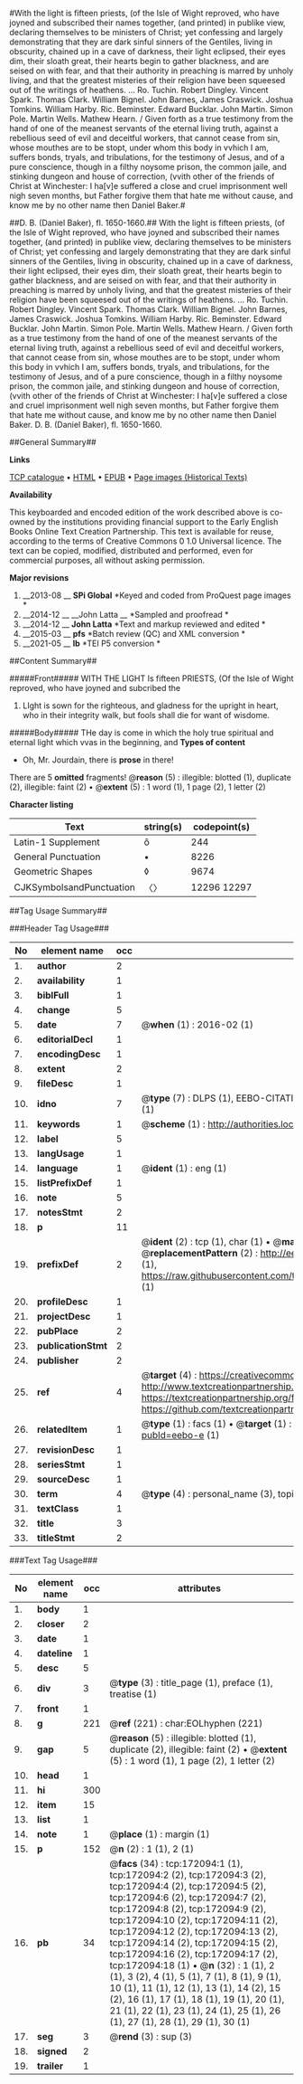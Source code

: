 #With the light is fifteen priests, (of the Isle of Wight reproved, who have joyned and subscribed their names together, (and printed) in publike view, declaring themselves to be ministers of Christ; yet confessing and largely demonstrating that they are dark sinful sinners of the Gentiles, living in obscurity, chained up in a cave of darkness, their light eclipsed, their eyes dim, their sloath great, their hearts begin to gather blackness, and are seised on with fear, and that their authority in preaching is marred by unholy living, and that the greatest misteries of their religion have been squeesed out of the writings of heathens. ... Ro. Tuchin. Robert Dingley. Vincent Spark. Thomas Clark. William Bignel. John Barnes, James Craswick. Joshua Tomkins. William Harby. Ric. Beminster. Edward Bucklar. John Martin. Simon Pole. Martin Wells. Mathew Hearn. / Given forth as a true testimony from the hand of one of the meanest servants of the eternal living truth, against a rebellious seed of evil and deceitful workers, that cannot cease from sin, whose mouthes are to be stopt, under whom this body in vvhich I am, suffers bonds, tryals, and tribulations, for the testimony of Jesus, and of a pure conscience, though in a filthy noysome prison, the common jaile, and stinking dungeon and house of correction, (vvith other of the friends of Christ at Winchester: I ha[v]e suffered a close and cruel imprisonment well nigh seven months, but Father forgive them that hate me without cause, and know me by no other name then Daniel Baker.#

##D. B. (Daniel Baker), fl. 1650-1660.##
With the light is fifteen priests, (of the Isle of Wight reproved, who have joyned and subscribed their names together, (and printed) in publike view, declaring themselves to be ministers of Christ; yet confessing and largely demonstrating that they are dark sinful sinners of the Gentiles, living in obscurity, chained up in a cave of darkness, their light eclipsed, their eyes dim, their sloath great, their hearts begin to gather blackness, and are seised on with fear, and that their authority in preaching is marred by unholy living, and that the greatest misteries of their religion have been squeesed out of the writings of heathens. ... Ro. Tuchin. Robert Dingley. Vincent Spark. Thomas Clark. William Bignel. John Barnes, James Craswick. Joshua Tomkins. William Harby. Ric. Beminster. Edward Bucklar. John Martin. Simon Pole. Martin Wells. Mathew Hearn. / Given forth as a true testimony from the hand of one of the meanest servants of the eternal living truth, against a rebellious seed of evil and deceitful workers, that cannot cease from sin, whose mouthes are to be stopt, under whom this body in vvhich I am, suffers bonds, tryals, and tribulations, for the testimony of Jesus, and of a pure conscience, though in a filthy noysome prison, the common jaile, and stinking dungeon and house of correction, (vvith other of the friends of Christ at Winchester: I ha[v]e suffered a close and cruel imprisonment well nigh seven months, but Father forgive them that hate me without cause, and know me by no other name then Daniel Baker.
D. B. (Daniel Baker), fl. 1650-1660.

##General Summary##

**Links**

[TCP catalogue](http://www.ota.ox.ac.uk/tcp/)  • 
[HTML](http://tei.it.ox.ac.uk/tcp/Texts-HTML/free/A77/A77579.html)  • 
[EPUB](http://tei.it.ox.ac.uk/tcp/Texts-EPUB/free/A77/A77579.epub) • 
[Page images (Historical Texts)](https://historicaltexts.jisc.ac.uk/eebo-45578133e)

**Availability**

This keyboarded and encoded edition of the work described above is co-owned by the
    institutions providing financial support to the Early English Books Online Text Creation
    Partnership. This text is available for reuse, according to the terms of  Creative Commons 0 1.0 Universal
    licence. The text can be copied, modified, distributed and performed, even for commercial
    purposes, all without asking permission.

**Major revisions**

1. __2013-08 __ __SPi Global__ *Keyed and coded from ProQuest page images *
1. __2014-12 __ __John Latta __ *Sampled and proofread *
1. __2014-12 __ __John Latta__ *Text and markup reviewed and edited *
1. __2015-03 __ __pfs__ *Batch review (QC) and XML conversion *
1. __2021-05 __ __lb__ *TEI P5 conversion *

##Content Summary##

#####Front#####
WITH THE LIGHT Is fifteen PRIESTS, (Of the Isle of Wight reproved, who have joyned and subcribed the
1. LIght is sown for the righteous, and gladness for the upright in heart, who in their integrity walk, but fools shall die for want of wisdome.

#####Body#####
THe day is come in which the holy true spiritual and eternal light which vvas in the beginning, and 
**Types of content**

  * Oh, Mr. Jourdain, there is **prose** in there!

There are 5 **omitted** fragments! 
 @__reason__ (5) : illegible: blotted (1), duplicate (2), illegible: faint (2)  •  @__extent__ (5) : 1 word (1), 1 page (2), 1 letter (2)

**Character listing**


|Text|string(s)|codepoint(s)|
|---|---|---|
|Latin-1 Supplement|ô|244|
|General Punctuation|•|8226|
|Geometric Shapes|◊|9674|
|CJKSymbolsandPunctuation|〈〉|12296 12297|

##Tag Usage Summary##

###Header Tag Usage###

|No|element name|occ|attributes|
|---|---|---|---|
|1.|__author__|2||
|2.|__availability__|1||
|3.|__biblFull__|1||
|4.|__change__|5||
|5.|__date__|7| @__when__ (1) : 2016-02 (1)|
|6.|__editorialDecl__|1||
|7.|__encodingDesc__|1||
|8.|__extent__|2||
|9.|__fileDesc__|1||
|10.|__idno__|7| @__type__ (7) : DLPS (1), EEBO-CITATION (1), VID (1), EEBO-PROQUEST (1), STC (2), OCLC (1)|
|11.|__keywords__|1| @__scheme__ (1) : http://authorities.loc.gov/ (1)|
|12.|__label__|5||
|13.|__langUsage__|1||
|14.|__language__|1| @__ident__ (1) : eng (1)|
|15.|__listPrefixDef__|1||
|16.|__note__|5||
|17.|__notesStmt__|2||
|18.|__p__|11||
|19.|__prefixDef__|2| @__ident__ (2) : tcp (1), char (1)  •  @__matchPattern__ (2) : ([0-9\-]+):([0-9IVX]+) (1), (.+) (1)  •  @__replacementPattern__ (2) : http://eebo.chadwyck.com/downloadtiff?vid=$1&page=$2 (1), https://raw.githubusercontent.com/textcreationpartnership/Texts/master/tcpchars.xml#$1 (1)|
|20.|__profileDesc__|1||
|21.|__projectDesc__|1||
|22.|__pubPlace__|2||
|23.|__publicationStmt__|2||
|24.|__publisher__|2||
|25.|__ref__|4| @__target__ (4) : https://creativecommons.org/publicdomain/zero/1.0/ (1), http://www.textcreationpartnership.org/docs/. (1), https://textcreationpartnership.org/faq/#faq05 (1), https://github.com/textcreationpartnership (1)|
|26.|__relatedItem__|1| @__type__ (1) : facs (1)  •  @__target__ (1) : https://data.historicaltexts.jisc.ac.uk/view?pubId=eebo-e (1)|
|27.|__revisionDesc__|1||
|28.|__seriesStmt__|1||
|29.|__sourceDesc__|1||
|30.|__term__|4| @__type__ (4) : personal_name (3), topical_term (1)|
|31.|__textClass__|1||
|32.|__title__|3||
|33.|__titleStmt__|2||


###Text Tag Usage###

|No|element name|occ|attributes|
|---|---|---|---|
|1.|__body__|1||
|2.|__closer__|2||
|3.|__date__|1||
|4.|__dateline__|1||
|5.|__desc__|5||
|6.|__div__|3| @__type__ (3) : title_page (1), preface (1), treatise (1)|
|7.|__front__|1||
|8.|__g__|221| @__ref__ (221) : char:EOLhyphen (221)|
|9.|__gap__|5| @__reason__ (5) : illegible: blotted (1), duplicate (2), illegible: faint (2)  •  @__extent__ (5) : 1 word (1), 1 page (2), 1 letter (2)|
|10.|__head__|1||
|11.|__hi__|300||
|12.|__item__|15||
|13.|__list__|1||
|14.|__note__|1| @__place__ (1) : margin (1)|
|15.|__p__|152| @__n__ (2) : 1 (1), 2 (1)|
|16.|__pb__|34| @__facs__ (34) : tcp:172094:1 (1), tcp:172094:2 (2), tcp:172094:3 (2), tcp:172094:4 (2), tcp:172094:5 (2), tcp:172094:6 (2), tcp:172094:7 (2), tcp:172094:8 (2), tcp:172094:9 (2), tcp:172094:10 (2), tcp:172094:11 (2), tcp:172094:12 (2), tcp:172094:13 (2), tcp:172094:14 (2), tcp:172094:15 (2), tcp:172094:16 (2), tcp:172094:17 (2), tcp:172094:18 (1)  •  @__n__ (32) : 1 (1), 2 (1), 3 (2), 4 (1), 5 (1), 7 (1), 8 (1), 9 (1), 10 (1), 11 (1), 12 (1), 13 (1), 14 (2), 15 (2), 16 (1), 17 (1), 18 (1), 19 (1), 20 (1), 21 (1), 22 (1), 23 (1), 24 (1), 25 (1), 26 (1), 27 (1), 28 (1), 29 (1), 30 (1)|
|17.|__seg__|3| @__rend__ (3) : sup (3)|
|18.|__signed__|2||
|19.|__trailer__|1||
